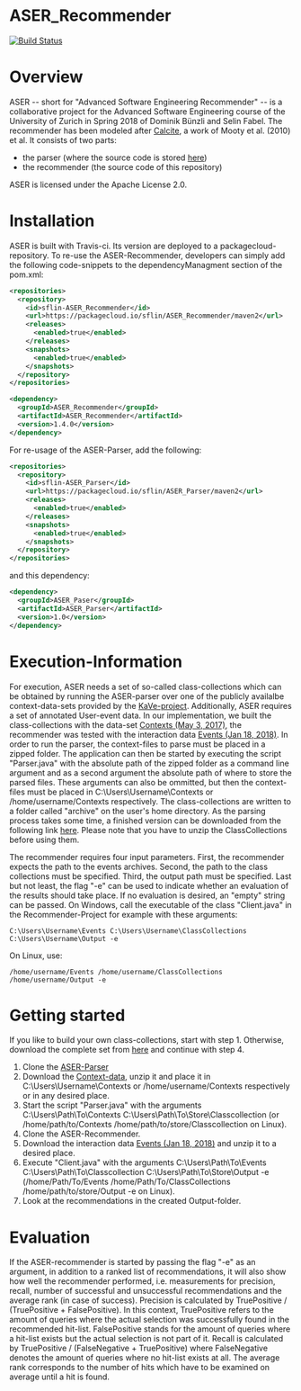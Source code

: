 # ASER_Recommender
[![Build Status](https://travis-ci.org/sflin/ASER_Recommender.svg?branch=master)](https://travis-ci.org/sflin/ASER_Recommender)

# Overview

ASER -- short for "Advanced Software Engineering Recommender" -- is a collaborative project for the Advanced Software Engineering course of the University of Zurich in Spring 2018 of Dominik Bünzli and Selin Fabel. The recommender has been modeled after [Calcite](http://edelstein.pebbles.cs.cmu.edu/calcite/), a work of Mooty et al. (2010)  et al. It consists of two parts:
- the parser (where the source code is stored [here](https://github.com/sflin/ASER_Parser))
- the recommender (the source code of this repository)

ASER is licensed under the Apache License 2.0.

# Installation
ASER is built with Travis-ci. Its version are deployed to a packagecloud-repository. To re-use the ASER-Recommender, developers can simply add the following code-snippets to the dependencyManagment section of the pom.xml:

```xml
<repositories>
  <repository>
    <id>sflin-ASER_Recommender</id>
    <url>https://packagecloud.io/sflin/ASER_Recommender/maven2</url>
    <releases>
      <enabled>true</enabled>
    </releases>
    <snapshots>
      <enabled>true</enabled>
    </snapshots>
  </repository>
</repositories>
```
```xml
<dependency>
  <groupId>ASER_Recommender</groupId>
  <artifactId>ASER_Recommender</artifactId>
  <version>1.4.0</version>
</dependency>
```

For re-usage of the ASER-Parser, add the following: 
```xml
<repositories>
  <repository>
    <id>sflin-ASER_Parser</id>
    <url>https://packagecloud.io/sflin/ASER_Parser/maven2</url>
    <releases>
      <enabled>true</enabled>
    </releases>
    <snapshots>
      <enabled>true</enabled>
    </snapshots>
  </repository>
</repositories>
```

and this dependency:
```xml
<dependency>
  <groupId>ASER_Paser</groupId>
  <artifactId>ASER_Parser</artifactId>
  <version>1.0</version>
</dependency>
```

# Execution-Information

For execution, ASER needs a set of so-called class-collections which can be obtained by running the ASER-parser over one of the publicly availalbe context-data-sets provided by the [KaVe-project](http://www.kave.cc/datasets). Additionally, ASER requires a set of annotated User-event data. In our implementation, we built the class-collections with the data-set [Contexts (May 3, 2017)](http://www.st.informatik.tu-darmstadt.de/artifacts/kave/Contexts-170503.zip), the recommender was tested with the interaction data [Events (Jan 18, 2018)](http://www.st.informatik.tu-darmstadt.de/artifacts/kave/Events-170301-2.zip). 
In order to run the parser, the context-files to parse must be placed in a zipped folder. The application can then be started by executing the script "Parser.java" with the absolute path of the zipped folder as a command line argument and as a second argument the absolute path of where to store the parsed files. These arguments can also be ommitted, but then the context-files must be placed in C:\Users\Username\Contexts or /home/username/Contexts respectively. The class-collections are written to a folder called "archive" on the user's home directory.
As the parsing process takes some time, a finished version can be downloaded from the following link [here](http://aser.dominikbuenzli.ch/MethodCollectionsProd.zip). Please note that you have to unzip the ClassCollections before using them.

The recommender requires four input parameters. First, the recommender expects the path to the events archives. Second, the path to the class collections must be specified. Third, the output path must be specified. Last but not least, the flag "-e" can be used to indicate whether an evaluation of the results should take place. If no evaluation is desired, an "empty" string can be passed. On Windows, call the executable of the class "Client.java" in the Recommender-Project for example with these arguments:  

    C:\Users\Username\Events C:\Users\Username\ClassCollections C:\Users\Username\Output -e 
  
On Linux, use: 

    /home/username/Events /home/username/ClassCollections /home/username/Output -e

# Getting started

If you like to build your own class-collections, start with step 1. Otherwise, download the complete set from [here](http://aser.dominikbuenzli.ch/MethodCollectionsProd.zip) and continue with step 4.

1. Clone the [ASER-Parser](https://github.com/sflin/ASER_Parser)
2. Download the [Context-data](http://www.st.informatik.tu-darmstadt.de/artifacts/kave/Contexts-170503.zip), unzip it and place it in C:\Users\Username\Contexts or /home/username/Contexts respectively or in any desired place.
3. Start the script "Parser.java" with the arguments C:\Users\Path\To\Contexts C:\Users\Path\To\Store\Classcollection (or /home/path/to/Contexts /home/path/to/store/Classcollection on Linux).
4. Clone the ASER-Recommender.
5. Download the interaction data [Events (Jan 18, 2018)](http://www.st.informatik.tu-darmstadt.de/artifacts/kave/Events-170301-2.zip) and unzip it to a desired place.
6. Execute "Client.java" with the arguments C:\Users\Path\To\Events C:\Users\Path\To\Classcollection C:\Users\Path\To\Store\Output -e (/home/Path/To/Events /home/Path/To/ClassCollections /home/path/to/store/Output -e on Linux).
7. Look at the recommendations in the created Output-folder.

# Evaluation

If the ASER-recommender is started by passing the flag "-e" as an argument, in addition to a ranked list of recommendations, it will also show how well the recommender performed, i.e. measurements for precision, recall, number of successful and unsuccessful recommendations and the average rank (in case of success). Precision is calculated by TruePositive / (TruePositive + FalsePositive). In this context, TruePositive refers to the amount of queries where the actual selection was successfully found in the recommended hit-list. FalsePositive stands for the amount of queries where a hit-list exists but the actual selection is not part of it. Recall is calculated by TruePositive / (FalseNegative + TruePositive) where FalseNegative denotes the amount of queries where no hit-list exists at all. The average rank corresponds to the number of hits which have to be examined on average until a hit is found.
